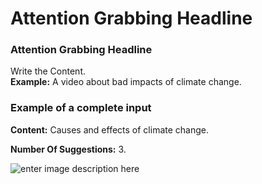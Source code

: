 ﻿# Attention Grabbing Headline

### **Attention Grabbing Headline**

Write the Content.\
**Example:** A video about bad impacts of climate change.

### **Example of a complete input**

**Content:** Causes and effects of climate change.

**Number Of Suggestions:** 3.

![enter image description here](https://copywriterpro-ai-tools.s3.amazonaws.com/Attention-Grabbing-Headline.jpg)
